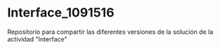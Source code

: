 # Interface_1091516
Repositorio para compartir las diferentes versiones de la solución de la actividad "Interface"
